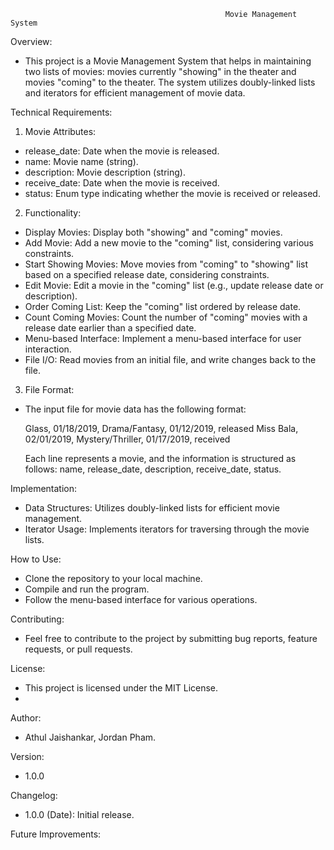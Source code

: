                                                     Movie Management System
Overview:
 - This project is a Movie Management System that helps in maintaining two lists of movies: movies currently "showing" in the theater and movies "coming" to the theater. The system utilizes doubly-linked lists and iterators for efficient management of movie data.

Technical Requirements:
1. Movie Attributes:
 - release_date: Date when the movie is released.
 - name: Movie name (string).
 - description: Movie description (string).
 - receive_date: Date when the movie is received.
 - status: Enum type indicating whether the movie is received or released.

2. Functionality:
 - Display Movies: Display both "showing" and "coming" movies.
 - Add Movie: Add a new movie to the "coming" list, considering various constraints.
 - Start Showing Movies: Move movies from "coming" to "showing" list based on a specified release date, considering constraints.
 - Edit Movie: Edit a movie in the "coming" list (e.g., update release date or description).
 - Order Coming List: Keep the "coming" list ordered by release date.
 - Count Coming Movies: Count the number of "coming" movies with a release date earlier than a specified date.
 - Menu-based Interface: Implement a menu-based interface for user interaction.
 - File I/O: Read movies from an initial file, and write changes back to the file.

3. File Format:
 - The input file for movie data has the following format:

   Glass, 01/18/2019, Drama/Fantasy, 01/12/2019, released
   Miss Bala, 02/01/2019, Mystery/Thriller, 01/17/2019, received
   
   Each line represents a movie, and the information is structured as follows: name, release_date, description, receive_date, status.

Implementation: 
 - Data Structures: Utilizes doubly-linked lists for efficient movie management.
 - Iterator Usage: Implements iterators for traversing through the movie lists.

How to Use:
 - Clone the repository to your local machine.
 - Compile and run the program.
 - Follow the menu-based interface for various operations.

Contributing:
 - Feel free to contribute to the project by submitting bug reports, feature requests, or pull requests.

License:
 - This project is licensed under the MIT License.
 - 
Author:
 - Athul Jaishankar, Jordan Pham.

Version:
 - 1.0.0

Changelog:
 - 1.0.0 (Date): Initial release.

Future Improvements:
